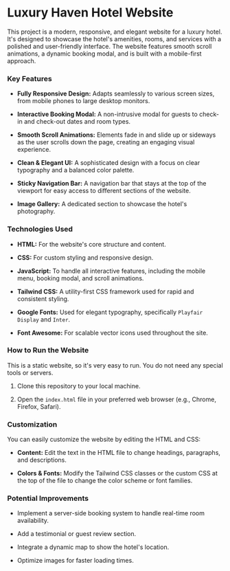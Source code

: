 # Luxury Haven Hotel Website

This project is a modern, responsive, and elegant website for a luxury hotel. It's designed to showcase the hotel's amenities, rooms, and services with a polished and user-friendly interface. The website features smooth scroll animations, a dynamic booking modal, and is built with a mobile-first approach.

### Key Features

* **Fully Responsive Design:** Adapts seamlessly to various screen sizes, from mobile phones to large desktop monitors.

* **Interactive Booking Modal:** A non-intrusive modal for guests to check-in and check-out dates and room types.

* **Smooth Scroll Animations:** Elements fade in and slide up or sideways as the user scrolls down the page, creating an engaging visual experience.

* **Clean & Elegant UI:** A sophisticated design with a focus on clear typography and a balanced color palette.

* **Sticky Navigation Bar:** A navigation bar that stays at the top of the viewport for easy access to different sections of the website.

* **Image Gallery:** A dedicated section to showcase the hotel's photography.

### Technologies Used

* **HTML:** For the website's core structure and content.

* **CSS:** For custom styling and responsive design.

* **JavaScript:** To handle all interactive features, including the mobile menu, booking modal, and scroll animations.

* **Tailwind CSS:** A utility-first CSS framework used for rapid and consistent styling.

* **Google Fonts:** Used for elegant typography, specifically `Playfair Display` and `Inter`.

* **Font Awesome:** For scalable vector icons used throughout the site.

### How to Run the Website

This is a static website, so it's very easy to run. You do not need any special tools or servers.

1.  Clone this repository to your local machine.

2.  Open the `index.html` file in your preferred web browser (e.g., Chrome, Firefox, Safari).

### Customization

You can easily customize the website by editing the HTML and CSS:

* **Content:** Edit the text in the HTML file to change headings, paragraphs, and descriptions.

* **Colors & Fonts:** Modify the Tailwind CSS classes or the custom CSS at the top of the file to change the color scheme or font families.

### Potential Improvements

* Implement a server-side booking system to handle real-time room availability.

* Add a testimonial or guest review section.

* Integrate a dynamic map to show the hotel's location.

* Optimize images for faster loading times.
